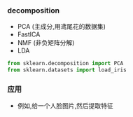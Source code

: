 
### decomposition
- PCA (主成分,用鸢尾花的数据集)
- FastICA
- NMF (非负矩阵分解)
- LDA

```python
from sklearn.decomposition import PCA
from sklearn.datasets import load_iris
```

### 应用
- 例如,给一个人脸图片,然后提取特征

